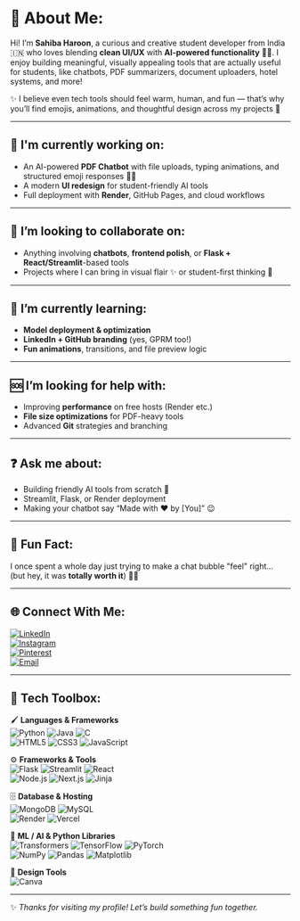 # 💫 About Me:
Hi! I’m **Sahiba Haroon**, a curious and creative student developer from India 🇮🇳 who loves blending **clean UI/UX** with **AI-powered functionality** 🤖💬. I enjoy building meaningful, visually appealing tools that are actually useful for students, like chatbots, PDF summarizers, document uploaders, hotel systems, and more!

✨ I believe even tech tools should feel warm, human, and fun — that’s why you’ll find emojis, animations, and thoughtful design across my projects 💛

---

## 🚀 I'm currently working on:
- An AI-powered **PDF Chatbot** with file uploads, typing animations, and structured emoji responses 📝🤖
- A modern **UI redesign** for student-friendly AI tools
- Full deployment with **Render**, GitHub Pages, and cloud workflows

---

## 🤝 I’m looking to collaborate on:
- Anything involving **chatbots**, **frontend polish**, or **Flask + React/Streamlit**-based tools
- Projects where I can bring in visual flair ✨ or student-first thinking 🧠

---

## 🧠 I’m currently learning:
- **Model deployment & optimization**
- **LinkedIn + GitHub branding** (yes, GPRM too!)
- **Fun animations**, transitions, and file preview logic

---

## 🆘 I’m looking for help with:
- Improving **performance** on free hosts (Render etc.)
- **File size optimizations** for PDF-heavy tools
- Advanced **Git** strategies and branching

---

## ❓ Ask me about:
- Building friendly AI tools from scratch 🤝
- Streamlit, Flask, or Render deployment
- Making your chatbot say “Made with ❤️ by [You]” 😉

---

## 🎉 Fun Fact:
I once spent a whole day just trying to make a chat bubble "feel" right…  
(but hey, it was **totally worth it**) 💬✨

---

## 🌐 Connect With Me:

[![LinkedIn](https://img.shields.io/badge/LinkedIn-blue?logo=linkedin&style=for-the-badge)](https://www.linkedin.com/in/sahiba-haroon-bb6b42138)  
[![Instagram](https://img.shields.io/badge/Instagram-e4405f?logo=instagram&logoColor=white&style=for-the-badge)](https://instagram.com/sahibbaaa)  
[![Pinterest](https://img.shields.io/badge/Pinterest-db1a1a?logo=pinterest&logoColor=white&style=for-the-badge)](https://pinterest.com/sahibaharoon2)  
[![Email](https://img.shields.io/badge/Gmail-d14836?logo=gmail&logoColor=white&style=for-the-badge)](mailto:sahibaharoon.mec@gmail.com)

---

## 🧰 Tech Toolbox:

🖌️ **Languages & Frameworks**  
![Python](https://img.shields.io/badge/Python-3670A0?style=for-the-badge&logo=python&logoColor=ffdd54) ![Java](https://img.shields.io/badge/Java-%23ED8B00.svg?style=for-the-badge&logo=openjdk&logoColor=white) ![C](https://img.shields.io/badge/C-%2300599C.svg?style=for-the-badge&logo=c&logoColor=white)  
![HTML5](https://img.shields.io/badge/HTML5-E34F26?style=for-the-badge&logo=html5&logoColor=white) ![CSS3](https://img.shields.io/badge/CSS3-1572B6?style=for-the-badge&logo=css3&logoColor=white) ![JavaScript](https://img.shields.io/badge/JavaScript-F7DF1E?style=for-the-badge&logo=javascript&logoColor=black)  

⚙️ **Frameworks & Tools**  
![Flask](https://img.shields.io/badge/Flask-black?style=for-the-badge&logo=flask&logoColor=white) ![Streamlit](https://img.shields.io/badge/Streamlit-FF4B4B?style=for-the-badge&logo=streamlit&logoColor=white) ![React](https://img.shields.io/badge/React-20232a?style=for-the-badge&logo=react&logoColor=61DAFB)  
![Node.js](https://img.shields.io/badge/Node.js-339933?style=for-the-badge&logo=nodedotjs&logoColor=white) ![Next.js](https://img.shields.io/badge/Next-black?style=for-the-badge&logo=next.js&logoColor=white) ![Jinja](https://img.shields.io/badge/Jinja-white?style=for-the-badge&logo=jinja&logoColor=black)  

🗄️ **Database & Hosting**  
![MongoDB](https://img.shields.io/badge/MongoDB-4ea94b?style=for-the-badge&logo=mongodb&logoColor=white) ![MySQL](https://img.shields.io/badge/MySQL-4479A1?style=for-the-badge&logo=mysql&logoColor=white)  
![Render](https://img.shields.io/badge/Render-46E3B7?style=for-the-badge&logo=render&logoColor=white) ![Vercel](https://img.shields.io/badge/Vercel-000?style=for-the-badge&logo=vercel&logoColor=white)

🧠 **ML / AI & Python Libraries**  
![Transformers](https://img.shields.io/badge/Transformers-black?style=for-the-badge&logo=huggingface&logoColor=orange) ![TensorFlow](https://img.shields.io/badge/TensorFlow-FF6F00?style=for-the-badge&logo=tensorflow&logoColor=white) ![PyTorch](https://img.shields.io/badge/PyTorch-EE4C2C?style=for-the-badge&logo=PyTorch&logoColor=white)  
![NumPy](https://img.shields.io/badge/NumPy-013243?style=for-the-badge&logo=numpy&logoColor=white) ![Pandas](https://img.shields.io/badge/Pandas-150458?style=for-the-badge&logo=pandas&logoColor=white) ![Matplotlib](https://img.shields.io/badge/Matplotlib-ffffff?style=for-the-badge&logo=Matplotlib&logoColor=black)

🎨 **Design Tools**  
![Canva](https://img.shields.io/badge/Canva-00C4CC?style=for-the-badge&logo=Canva&logoColor=white)

---

✨ _Thanks for visiting my profile! Let’s build something fun together._  
